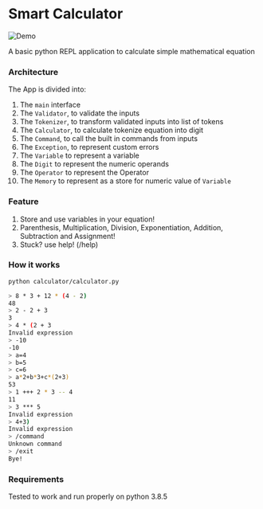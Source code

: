 # Smart Calculator

![Demo](https://i.imgur.com/vcqqLCu.gif)

A basic python REPL application to calculate simple mathematical equation 

### Architecture

The App is divided into:
1. The `main` interface
2. The `Validator`, to validate the inputs
3. The `Tokenizer`, to transform validated inputs into list of tokens
4. The `Calculator`, to calculate tokenize equation into digit
5. The `Command`, to call the built in commands from inputs
6. The `Exception`, to represent custom errors
7. The `Variable` to represent a variable
8. The `Digit` to represent the numeric operands
9. The `Operator` to represent the Operator
10. The `Memory` to represent as a store for numeric value of `Variable`


### Feature 
1. Store and use variables in your equation!
2. Parenthesis, Multiplication, Division, Exponentiation, Addition, Subtraction and Assignment!
3. Stuck? use help! (/help)

### How it works
```bash
python calculator/calculator.py
```
```bash
> 8 * 3 + 12 * (4 - 2)
48
> 2 - 2 + 3
3
> 4 * (2 + 3
Invalid expression
> -10
-10
> a=4
> b=5
> c=6
> a*2+b*3+c*(2+3)
53
> 1 +++ 2 * 3 -- 4
11
> 3 *** 5
Invalid expression
> 4+3)
Invalid expression
> /command
Unknown command
> /exit
Bye!
```

### Requirements

Tested to work and run properly on python 3.8.5
